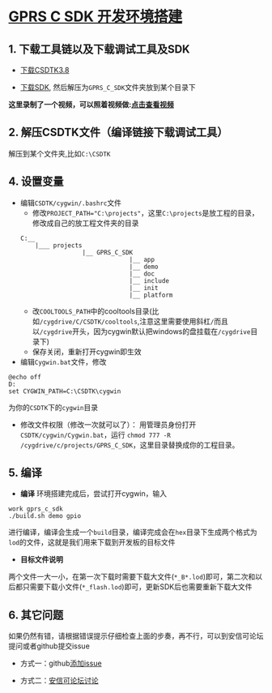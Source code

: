 [GPRS C SDK 开发环境搭建](https://github.com/Ai-Thinker-Open/GPRS-C-SDK/blob/master/doc/compile_environment_zh-cn.md)
====

## 1. 下载工具链以及下载调试工具及SDK

* [下载CSDTK3.8](http://otge8q9ud.bkt.clouddn.com/CSDTK.7z)

* [下载SDK](https://github.com/Ai-Thinker-Open/GPRS_C_SDK/releases), 然后解压为`GPRS_C_SDK`文件夹放到某个目录下

**这里录制了一个视频，可以照着视频做:[点击查看视频](https://www.bilibili.com/video/av16579395/)**

## 2. 解压CSDTK文件（编译链接下载调试工具）

解压到某个文件夹,比如`C:\CSDTK`

## 4. 设置变量

* 编辑`CSDTK/cygwin/.bashrc`文件
  * 修改`PROJECT_PATH="C:\projects"`，这里`C:\projects`是放工程的目录，修改成自己的放工程文件夹的目录
  ```
  C:__
      |___ projects
                   |__ GPRS_C_SDK
                                |__ app
                                |__ demo
                                |__ doc
                                |__ include
                                |__ init
                                |__ platform
  ```
  * 改`COOLTOOLS_PATH`中的cooltools目录(比如`/cygdrive/C/CSDTK/cooltools`,注意这里需要使用斜杠`/`而且以`/cygdrive`开头，因为cygwin默认把windows的盘挂载在`/cygdrive`目录下)
  * 保存关闭，重新打开cygwin即生效
* 编辑`Cygwin.bat`文件，修改
```
@echo off
D:
set CYGWIN_PATH=C:\CSDTK\cygwin
```
为你的`CSDTK`下的`cygwin`目录

* 修改文件权限（修改一次就可以了）：
用管理员身份打开`CSDTK/cygwin/Cygwin.bat`，运行 `chmod 777 -R /cygdrive/c/projects/GPRS_C_SDK`，这里目录替换成你的工程目录。


## 5. 编译

* **编译**
环境搭建完成后，尝试打开cygwin，输入
```
work gprs_c_sdk
./build.sh demo gpio
```
进行编译，编译会生成一个`build`目录，编译完成会在`hex`目录下生成两个格式为`lod`的文件，这就是我们用来下载到开发板的目标文件

* **目标文件说明** 

两个文件一大一小，在第一次下载时需要下载大文件(`*_B*.lod`)即可，第二次和以后都只需要下载小文件(`*_flash.lod`)即可，更新SDK后也需要重新下载大文件

## 6. 其它问题

如果仍然有错，请根据错误提示仔细检查上面的步奏，再不行，可以到安信可论坛提问或者github提交issue

* 方式一：github[添加issue](https://github.com/Ai-Thinker-Open/GPRS-C-SDK/issues/new)

* 方式二：[安信可论坛讨论](http://bbs.ai-thinker.com/forum.php?mod=forumdisplay&fid=37)
